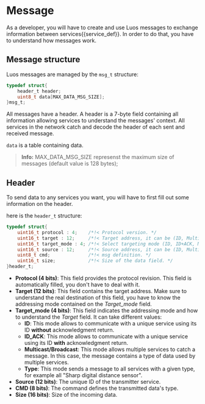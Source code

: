# Message

As a developer, you will have to create and use Luos messages to exchange information between <span className="cust_tooltip">services<span className="cust_tooltiptext">{{service_def}}</span></span>. In order to do that, you have to understand how messages work.

## Message structure

Luos messages are managed by the `msg_t` structure:

```C
typedef struct{
    header_t header;
    uint8_t data[MAX_DATA_MSG_SIZE];
}msg_t;
```

All messages have a header. A header is a 7-byte field containing all information allowing services to understand the messages' context. All services in the network catch and decode the header of each sent and received message.

`data` is a table containing data.

> **Info:** MAX_DATA_MSG_SIZE represenst the maximum size of messages (default value is 128 bytes);

## Header

To send data to any services you want, you will have to first fill out some information on the header.

here is the `header_t` structure:

```C
typedef struct{
    uint16_t protocol : 4;    /*!< Protocol version. */
    uint16_t target : 12;     /*!< Target address, it can be (ID, Multicast/Broadcast, Type). */
    uint16_t target_mode : 4; /*!< Select targeting mode (ID, ID+ACK, Multicast/Broadcast, Type). */
    uint16_t source : 12;     /*!< Source address, it can be (ID, Multicast/Broadcast, Type). */
    uint8_t cmd;              /*!< msg definition. */
    uint16_t size;            /*!< Size of the data field. */
}header_t;
```

- **Protocol (4 bits)**: This field provides the protocol revision. This field is automatically filled, you don't have to deal with it.
- **Target (12 bits)**: This field contains the target address. Make sure to understand the real destination of this field, you have to know the addressing mode contained on the _Target_mode_ field.
- **Target_mode (4 bits)**: This field indicates the addressing mode and how to understand the _Target_ field. It can take different values:
  - **ID**: This mode allows to communicate with a unique service using its ID **without** acknowledgment return.
  - **ID_ACK**: This mode allows to communicate with a unique service using its ID **with** acknowledgment return.
  - **Multicast/Broadcast**: This mode allows multiple services to catch a message. In this case, the message contains a type of data used by multiple services.
  - **Type**: This mode sends a message to all services with a given type, for example all "Sharp digital distance sensor".
- **Source (12 bits)**: The unique ID of the transmitter service.
- **CMD (8 bits)**: The command defines the transmitted data's type.
- **Size (16 bits)**: Size of the incoming data.
